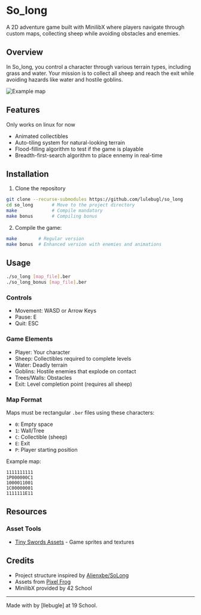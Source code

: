 # So_long

A 2D adventure game built with MinilibX where players navigate through custom maps, collecting sheep while avoiding obstacles and enemies.

## Overview

In So_long, you control a character through various terrain types, including grass and water. Your mission is to collect all sheep and reach the exit while avoiding hazards like water and hostile goblins.

![Example map](assets/readme/example.gif)

## Features

Only works on linux for now

- Animated collectibles
- Auto-tiling system for natural-looking terrain
- Flood-filling algorithm to test if the game is playable
- Breadth-first-search algorithm to place ennemy in real-time

## Installation

1. Clone the repository
```bash
git clone --recurse-submodules https://github.com/lulebugl/so_long
cd so_long       # Move to the project directory
make             # Compile mandatory
make bonus       # Compiling bonus
```

2. Compile the game:
```bash
make        # Regular version
make bonus  # Enhanced version with enemies and animations
```

## Usage

```bash
./so_long [map_file].ber
./so_long_bonus [map_file].ber
```

### Controls

- Movement: WASD or Arrow Keys
- Pause: E
- Quit: ESC

### Game Elements

- Player: Your character
- Sheep: Collectibles required to complete levels
- Water: Deadly terrain
- Goblins: Hostile enemies that explode on contact
- Trees/Walls: Obstacles
- Exit: Level completion point (requires all sheep)

### Map Format

Maps must be rectangular `.ber` files using these characters:
- `0`: Empty space
- `1`: Wall/Tree
- `C`: Collectible (sheep)
- `E`: Exit
- `P`: Player starting position

Example map:
```
1111111111
1P000000C1
1000011001
1C00000001
1111111E11
```

## Resources

### Asset Tools
- [Tiny Swords Assets](https://pixelfrog-assets.itch.io/tiny-swords) - Game sprites and textures

## Credits
- Project structure inspired by [Alienxbe/SoLong](https://github.com/Alienxbe/SoLong/tree/main)
- Assets from [Pixel Frog](https://pixelfrog-assets.itch.io/tiny-swords)
- MinilibX provided by 42 School

---
Made with by [llebugle] at 19 School.
